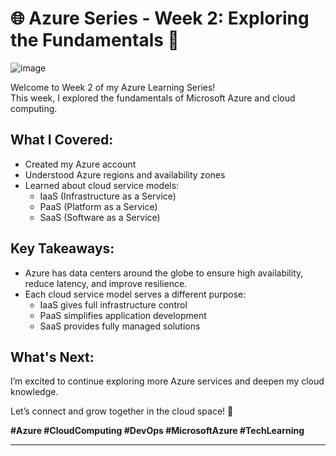 # 🌐 Azure Series - Week 2: Exploring the Fundamentals 🚀

![image](https://github.com/user-attachments/assets/d1aef2f1-de52-458b-b8dd-190a688e9eac)

Welcome to Week 2 of my Azure Learning Series!  
This week, I explored the fundamentals of Microsoft Azure and cloud computing.

## What I Covered:

- Created my Azure account  
- Understood Azure regions and availability zones  
- Learned about cloud service models:  
  - IaaS (Infrastructure as a Service)  
  - PaaS (Platform as a Service)  
  - SaaS (Software as a Service)

## Key Takeaways:

- Azure has data centers around the globe to ensure high availability, reduce latency, and improve resilience.  
- Each cloud service model serves a different purpose:  
  - IaaS gives full infrastructure control  
  - PaaS simplifies application development  
  - SaaS provides fully managed solutions

## What's Next:

I’m excited to continue exploring more Azure services and deepen my cloud knowledge.

Let’s connect and grow together in the cloud space! 🚀

**#Azure #CloudComputing #DevOps #MicrosoftAzure #TechLearning**

---
